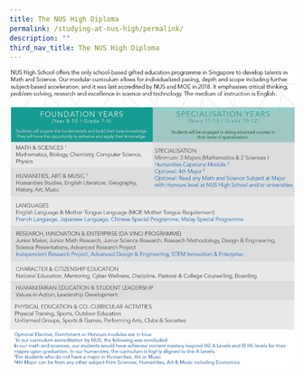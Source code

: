 ```yaml
---
title: The NUS High Diploma
permalink: /studying-at-nus-high/permalink/
description: ""
third_nav_title: The NUS High Diploma
---
```



<img src="/images/Nushdip.jpeg">